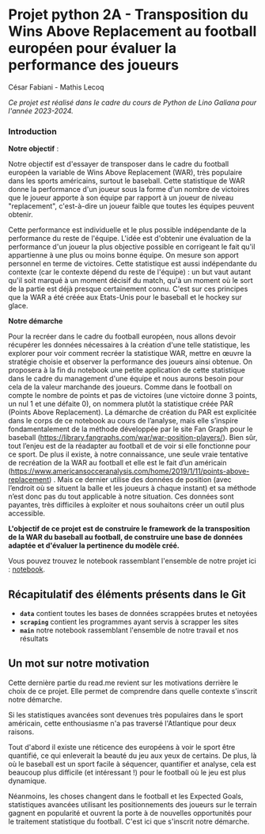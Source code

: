 # Projet python 2A - Transposition du Wins Above Replacement au football européen pour évaluer la performance des joueurs

César Fabiani - Mathis Lecoq

_Ce projet est réalisé dans le cadre du cours de Python de Lino Galiana pour l'année 2023-2024._
 
### Introduction


**Notre objectif** : 

Notre objectif est d'essayer de transposer dans le cadre du football européen la variable de Wins Above Replacement (WAR), très populaire dans les sports américains, surtout le baseball. Cette statistique de WAR donne la performance d'un joueur sous la forme d'un nombre de victoires que le joueur apporte à son équipe par rapport à un joueur de niveau "replacement", c'est-à-dire un joueur faible que toutes les équipes peuvent obtenir.

Cette performance est individuelle et le plus possible indépendante de la performance du reste de l'équipe. L'idée est d'obtenir une évaluation de la performance d'un joueur la plus objective possible en corrigeant le fait qu'il appartienne à une plus ou moins bonne équipe. On mesure son apport personnel en terme de victoires. Cette statistique est aussi indépendante du contexte (car le contexte dépend du reste de l'équipe) : un but vaut autant qu'il soit marqué à un moment décisif du match, qu'à un moment où le sort de la partie est déjà presque certainement connu. C'est sur ces principes que la WAR a été créée aux Etats-Unis pour le baseball et le hockey sur glace.

**Notre démarche** 

Pour la recréer dans le cadre du football européen, nous allons devoir récupérer les données nécessaires à la création d'une telle statistique, les explorer pour voir comment recréer la statistique WAR, mettre en œuvre la stratégie choisie et observer la performance des joueurs ainsi obtenue. On proposera à la fin du notebook une petite application de cette statistique dans le cadre du management d'une équipe et nous aurons besoin pour cela de la valeur marchande des joueurs.
Comme dans le football on compte le nombre de points et pas de victoires (une victoire donne 3 points, un nul 1 et une défaite 0), on nommera plutôt la statistique créée PAR (Points Above Replacement).
La démarche de création du PAR est explicitée dans le corps de ce notebook au cours de l’analyse, mais elle s’inspire fondamentalement de la méthode développée par le site Fan Graph pour le baseball (https://library.fangraphs.com/war/war-position-players/). 
Bien sûr, tout l’enjeu est de la réadapter au football et de voir si elle fonctionne pour ce sport.
De plus il existe, à notre connaissance, une seule vraie tentative de recréation de la WAR au football et elle est le fait d’un américain (https://www.americansocceranalysis.com/home/2019/1/11/points-above-replacement) . Mais ce dernier utilise des données de position (avec l’endroit où se situent la balle et les joueurs à chaque instant) et sa méthode n’est donc pas du tout applicable à notre situation. Ces données sont payantes, très difficiles à exploiter et nous souhaitons créer un outil plus accessible. 


**L'objectif de ce projet est de construire le framework de la transposition de la WAR du baseball au football, de construire une base de données adaptée et d'évaluer la pertinence du modèle créé.**


Vous pouvez trouvez le notebook rassemblant l'ensemble de notre projet ici : [notebook](https://github.com/lecoqm/evaluation_football/blob/main/main.ipynb).

## Récapitulatif des éléments présents dans le Git

- **`data`** contient toutes les bases de données scrappées brutes et netoyées
- **`scraping`** contient les programmes ayant servis à scrapper les sites
- **`main`** notre notebook rassemblant l'ensemble de notre travail et nos résultats

## Un mot sur notre motivation

Cette dernière partie du read.me revient sur les motivations derrière le choix de ce projet. Elle permet de comprendre dans quelle contexte s'inscrit notre démarche.


Si les statistiques avancées sont devenues très populaires dans le sport américain, cette enthousiasme n'a pas traversé l'Atlantique pour deux raisons.

Tout d'abord il existe une réticence des européens à voir le sport être quantifié, ce qui enleverait la beauté du jeu aux yeux de certains. De plus, là où le baseball est un sport facile à séquencer, quantifier et analyse, cela est beaucoup plus difficile (et intéressant !) pour le football où le jeu est plus dynamique.

Néanmoins, les choses changent dans le football et les Expected Goals, statistiques avancées utilisant les positionnements des joueurs sur le terrain gagnent en popularité et ouvrent la porte à de nouvelles opportunités pour le traitement statistique du football. C'est ici que s'inscrit notre démarche.

